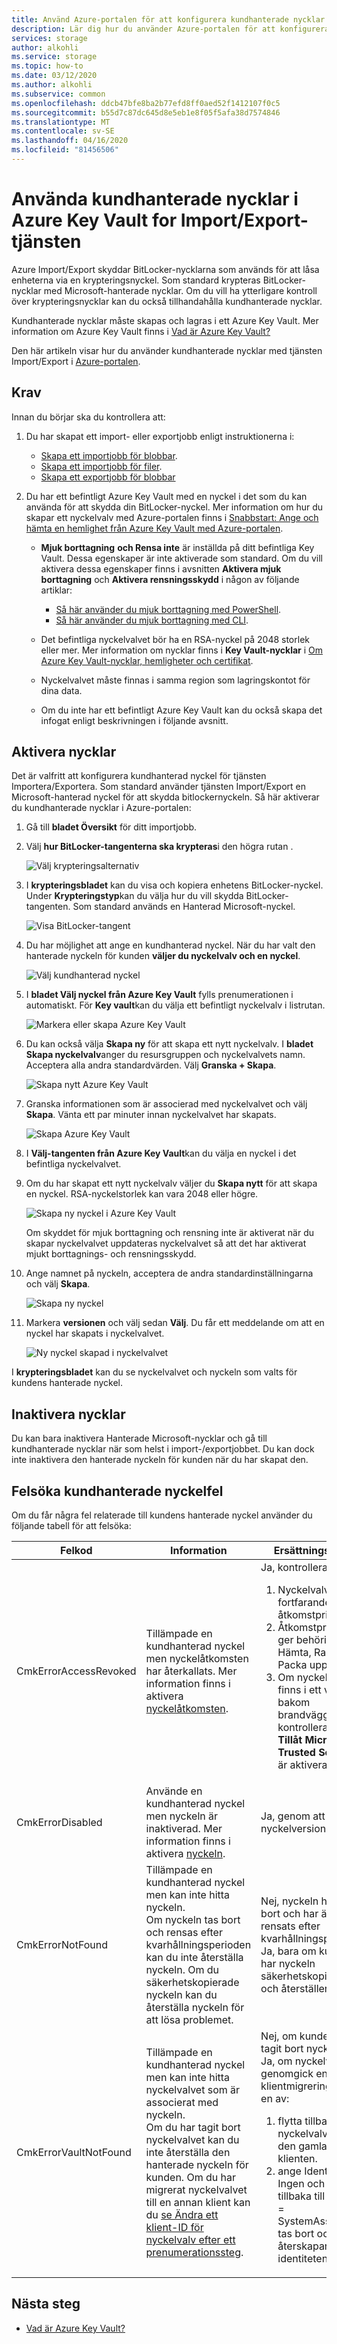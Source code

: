 ```yaml
---
title: Använd Azure-portalen för att konfigurera kundhanterade nycklar för tjänsten Import/Export
description: Lär dig hur du använder Azure-portalen för att konfigurera kundhanterade nycklar med Azure Key Vault för Azure Import/Export-tjänsten. Med kundhanterade nycklar kan du skapa, rotera, inaktivera och återkalla åtkomstkontroller.
services: storage
author: alkohli
ms.service: storage
ms.topic: how-to
ms.date: 03/12/2020
ms.author: alkohli
ms.subservice: common
ms.openlocfilehash: ddcb47bfe8ba2b77efd8ff0aed52f1412107f0c5
ms.sourcegitcommit: b55d7c87dc645d8e5eb1e8f05f5afa38d7574846
ms.translationtype: MT
ms.contentlocale: sv-SE
ms.lasthandoff: 04/16/2020
ms.locfileid: "81456506"
---
```

# <a name="use-customer-managed-keys-in-azure-key-vault-for-importexport-service"></a>Använda kundhanterade nycklar i Azure Key Vault for Import/Export-tjänsten

Azure Import/Export skyddar BitLocker-nycklarna som används för att låsa enheterna via en krypteringsnyckel. Som standard krypteras BitLocker-nycklar med Microsoft-hanterade nycklar. Om du vill ha ytterligare kontroll över krypteringsnycklar kan du också tillhandahålla kundhanterade nycklar.

Kundhanterade nycklar måste skapas och lagras i ett Azure Key Vault. Mer information om Azure Key Vault finns i [Vad är Azure Key Vault?](../../key-vault/general/overview.md)

Den här artikeln visar hur du använder kundhanterade nycklar med tjänsten Import/Export i [Azure-portalen](https://portal.azure.com/).

## <a name="prerequisites"></a>Krav

Innan du börjar ska du kontrollera att:

1. Du har skapat ett import- eller exportjobb enligt instruktionerna i:

    - [Skapa ett importjobb för blobbar](storage-import-export-data-to-blobs.md).
    - [Skapa ett importjobb för filer](storage-import-export-data-to-files.md).
    - [Skapa ett exportjobb för blobbar](storage-import-export-data-from-blobs.md)

2. Du har ett befintligt Azure Key Vault med en nyckel i det som du kan använda för att skydda din BitLocker-nyckel. Mer information om hur du skapar ett nyckelvalv med Azure-portalen finns i [Snabbstart: Ange och hämta en hemlighet från Azure Key Vault med Azure-portalen](../../key-vault/secrets/quick-create-portal.md).

    - **Mjuk borttagning** **och Rensa inte** är inställda på ditt befintliga Key Vault. Dessa egenskaper är inte aktiverade som standard. Om du vill aktivera dessa egenskaper finns i avsnitten **Aktivera mjuk borttagning** och **Aktivera rensningsskydd** i någon av följande artiklar:

        - [Så här använder du mjuk borttagning med PowerShell](../../key-vault/general/soft-delete-powershell.md).
        - [Så här använder du mjuk borttagning med CLI](../../key-vault/general/soft-delete-cli.md).
    - Det befintliga nyckelvalvet bör ha en RSA-nyckel på 2048 storlek eller mer. Mer information om nycklar finns i **Key Vault-nycklar** i [Om Azure Key Vault-nycklar, hemligheter och certifikat](../../key-vault/about-keys-secrets-and-certificates.md#key-vault-keys).
    - Nyckelvalvet måste finnas i samma region som lagringskontot för dina data.  
    - Om du inte har ett befintligt Azure Key Vault kan du också skapa det infogat enligt beskrivningen i följande avsnitt.

## <a name="enable-keys"></a>Aktivera nycklar

Det är valfritt att konfigurera kundhanterad nyckel för tjänsten Importera/Exportera. Som standard använder tjänsten Import/Export en Microsoft-hanterad nyckel för att skydda bitlockernyckeln. Så här aktiverar du kundhanterade nycklar i Azure-portalen:

1. Gå till **bladet Översikt** för ditt importjobb.
2. Välj **hur BitLocker-tangenterna ska krypteras**i den högra rutan .

    ![Välj krypteringsalternativ](./media/storage-import-export-encryption-key-portal/encryption-key-1.png)

3. I **krypteringsbladet** kan du visa och kopiera enhetens BitLocker-nyckel. Under **Krypteringstyp**kan du välja hur du vill skydda BitLocker-tangenten. Som standard används en Hanterad Microsoft-nyckel.

    ![Visa BitLocker-tangent](./media/storage-import-export-encryption-key-portal/encryption-key-2.png)

4. Du har möjlighet att ange en kundhanterad nyckel. När du har valt den hanterade nyckeln för kunden **väljer du nyckelvalv och en nyckel**.

    ![Välj kundhanterad nyckel](./media/storage-import-export-encryption-key-portal/encryption-key-3.png)

5. I **bladet Välj nyckel från Azure Key Vault** fylls prenumerationen i automatiskt. För **Key vault**kan du välja ett befintligt nyckelvalv i listrutan.

    ![Markera eller skapa Azure Key Vault](./media/storage-import-export-encryption-key-portal/encryption-key-4.png)

6. Du kan också välja **Skapa ny** för att skapa ett nytt nyckelvalv. I **bladet Skapa nyckelvalv**anger du resursgruppen och nyckelvalvets namn. Acceptera alla andra standardvärden. Välj **Granska + Skapa**.

    ![Skapa nytt Azure Key Vault](./media/storage-import-export-encryption-key-portal/encryption-key-5.png)

7. Granska informationen som är associerad med nyckelvalvet och välj **Skapa**. Vänta ett par minuter innan nyckelvalvet har skapats.

    ![Skapa Azure Key Vault](./media/storage-import-export-encryption-key-portal/encryption-key-6.png)

8. I **Välj-tangenten från Azure Key Vault**kan du välja en nyckel i det befintliga nyckelvalvet.

9. Om du har skapat ett nytt nyckelvalv väljer du **Skapa nytt** för att skapa en nyckel. RSA-nyckelstorlek kan vara 2048 eller högre.

    ![Skapa ny nyckel i Azure Key Vault](./media/storage-import-export-encryption-key-portal/encryption-key-7.png)

    Om skyddet för mjuk borttagning och rensning inte är aktiverat när du skapar nyckelvalvet uppdateras nyckelvalvet så att det har aktiverat mjukt borttagnings- och rensningsskydd.

10. Ange namnet på nyckeln, acceptera de andra standardinställningarna och välj **Skapa**.

    ![Skapa ny nyckel](./media/storage-import-export-encryption-key-portal/encryption-key-8.png)

11. Markera **versionen** och välj sedan **Välj**. Du får ett meddelande om att en nyckel har skapats i nyckelvalvet.

    ![Ny nyckel skapad i nyckelvalvet](./media/storage-import-export-encryption-key-portal/encryption-key-9.png)

I **krypteringsbladet** kan du se nyckelvalvet och nyckeln som valts för kundens hanterade nyckel.

## <a name="disable-keys"></a>Inaktivera nycklar

Du kan bara inaktivera Hanterade Microsoft-nycklar och gå till kundhanterade nycklar när som helst i import-/exportjobbet. Du kan dock inte inaktivera den hanterade nyckeln för kunden när du har skapat den.

## <a name="troubleshoot-customer-managed-key-errors"></a>Felsöka kundhanterade nyckelfel

Om du får några fel relaterade till kundens hanterade nyckel använder du följande tabell för att felsöka:

| Felkod     |Information     | Ersättningsgilla?    |
|----------------|------------|-----------------|
| CmkErrorAccessRevoked | Tillämpade en kundhanterad nyckel men nyckelåtkomsten har återkallats. Mer information finns i aktivera [nyckelåtkomsten](https://docs.microsoft.com/rest/api/keyvault/vaults/updateaccesspolicy).                                                      | Ja, kontrollera om: <ol><li>Nyckelvalvet har fortfarande MSI i åtkomstprincipen.</li><li>Åtkomstprincipen ger behörighet till Hämta, Radbryt, Packa upp.</li><li>Om nyckelvalvet finns i ett vNet bakom brandväggen kontrollerar du om **Tillåt Microsoft Trusted Services** är aktiverat.</li></ol>                                                                                            |
| CmkErrorDisabled      | Använde en kundhanterad nyckel men nyckeln är inaktiverad. Mer information finns i aktivera [nyckeln](https://docs.microsoft.com/rest/api/keyvault/vaults/createorupdate).                                                                             | Ja, genom att aktivera nyckelversionen     |
| CmkErrorNotFound      | Tillämpade en kundhanterad nyckel men kan inte hitta nyckeln. <br>Om nyckeln tas bort och rensas efter kvarhållningsperioden kan du inte återställa nyckeln. Om du säkerhetskopierade nyckeln kan du återställa nyckeln för att lösa problemet. | Nej, nyckeln har tagits bort och har även rensats efter kvarhållningsperioden. <br>Ja, bara om kunden har nyckeln säkerhetskopierad och återställer den.  |
| CmkErrorVaultNotFound | Tillämpade en kundhanterad nyckel men kan inte hitta nyckelvalvet som är associerat med nyckeln.<br>Om du har tagit bort nyckelvalvet kan du inte återställa den hanterade nyckeln för kunden.  Om du har migrerat nyckelvalvet till en annan klient kan du [se Ändra ett klient-ID för nyckelvalv efter ett prenumerationssteg](https://docs.microsoft.com/azure/key-vault/key-vault-subscription-move-fix). |   Nej, om kunden har tagit bort nyckelvalvet.<br> Ja, om nyckelvalvet genomgick en klientmigrering gör du en av: <ol><li>flytta tillbaka nyckelvalvet till den gamla klienten.</li><li>ange Identitet = Ingen och sedan tillbaka till Identity = SystemAssigned, tas bort och återskapar identiteten</li></ol>|

## <a name="next-steps"></a>Nästa steg

- [Vad är Azure Key Vault?](https://docs.microsoft.com/azure/key-vault/key-vault-overview)
